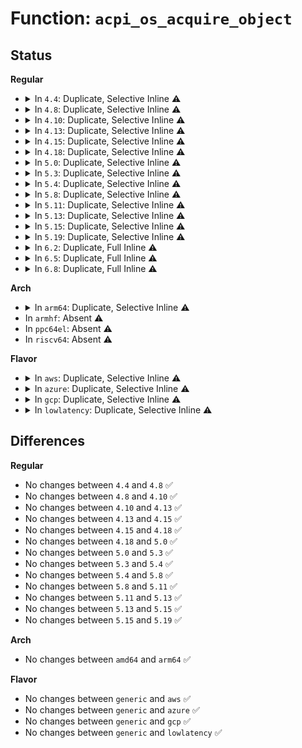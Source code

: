 # Function: <code>acpi_os_acquire_object</code>

## Status
<b>Regular</b>
<ul>
<li>
<details>
<summary>In <code>4.4</code>: Duplicate, Selective Inline ⚠️</summary>

```c
void *acpi_os_acquire_object(struct kmem_cache *cache);
```

**Collision:** Static Duplication

**Inline:** Selective

**Transformation:** False

**Instances:**

```
In drivers/acpi/acpica/nsalloc.c (ffffffff8149c204)
Location: include/acpi/platform/aclinuxex.h:99
Inline: True
Inline callers:
  - drivers/acpi/acpica/nsalloc.c:acpi_ns_create_node
```
```
In drivers/acpi/acpica/psutils.c (ffffffff814a23b5)
Location: include/acpi/platform/aclinuxex.h:99
Inline: False
Direct callers:
  - drivers/acpi/acpica/psutils.c:acpi_ps_alloc_op
  - drivers/acpi/acpica/psutils.c:acpi_ps_alloc_op
```
```
In drivers/acpi/acpica/utobject.c (ffffffff814a91c4)
Location: include/acpi/platform/aclinuxex.h:99
Inline: True
Inline callers:
  - drivers/acpi/acpica/utobject.c:acpi_ut_allocate_object_desc_dbg
```
```
In drivers/acpi/acpica/utstate.c (ffffffff814a9e54)
Location: include/acpi/platform/aclinuxex.h:99
Inline: True
Inline callers:
  - drivers/acpi/acpica/utstate.c:acpi_ut_create_generic_state
```
**Symbols:**

```
ffffffff814a23b5-ffffffff814a23e4: acpi_os_acquire_object (STB_LOCAL)
```
</details>
</li>
<li>
<details>
<summary>In <code>4.8</code>: Duplicate, Selective Inline ⚠️</summary>

```c
void *acpi_os_acquire_object(struct kmem_cache *cache);
```

**Collision:** Static Duplication

**Inline:** Selective

**Transformation:** False

**Instances:**

```
In drivers/acpi/acpica/nsalloc.c (ffffffff814eb284)
Location: include/acpi/platform/aclinuxex.h:99
Inline: True
Inline callers:
  - drivers/acpi/acpica/nsalloc.c:acpi_ns_create_node
```
```
In drivers/acpi/acpica/psutils.c (ffffffff814f16e2)
Location: include/acpi/platform/aclinuxex.h:99
Inline: False
Direct callers:
  - drivers/acpi/acpica/psutils.c:acpi_ps_alloc_op
  - drivers/acpi/acpica/psutils.c:acpi_ps_alloc_op
```
```
In drivers/acpi/acpica/utobject.c (ffffffff814f845a)
Location: include/acpi/platform/aclinuxex.h:99
Inline: True
Inline callers:
  - drivers/acpi/acpica/utobject.c:acpi_ut_allocate_object_desc_dbg
```
```
In drivers/acpi/acpica/utstate.c (ffffffff814f90fe)
Location: include/acpi/platform/aclinuxex.h:99
Inline: True
Inline callers:
  - drivers/acpi/acpica/utstate.c:acpi_ut_create_generic_state
```
**Symbols:**

```
ffffffff814f16e2-ffffffff814f1711: acpi_os_acquire_object (STB_LOCAL)
```
</details>
</li>
<li>
<details>
<summary>In <code>4.10</code>: Duplicate, Selective Inline ⚠️</summary>

```c
void *acpi_os_acquire_object(struct kmem_cache *cache);
```

**Collision:** Static Duplication

**Inline:** Selective

**Transformation:** False

**Instances:**

```
In drivers/acpi/acpica/nsalloc.c (ffffffff8150db0c)
Location: include/acpi/platform/aclinuxex.h:99
Inline: True
Inline callers:
  - drivers/acpi/acpica/nsalloc.c:acpi_ns_create_node
```
```
In drivers/acpi/acpica/psutils.c (ffffffff81514143)
Location: include/acpi/platform/aclinuxex.h:99
Inline: False
Direct callers:
  - drivers/acpi/acpica/psutils.c:acpi_ps_alloc_op
  - drivers/acpi/acpica/psutils.c:acpi_ps_alloc_op
```
```
In drivers/acpi/acpica/utobject.c (ffffffff8151ae68)
Location: include/acpi/platform/aclinuxex.h:99
Inline: True
Inline callers:
  - drivers/acpi/acpica/utobject.c:acpi_ut_allocate_object_desc_dbg
```
```
In drivers/acpi/acpica/utstate.c (ffffffff8151bb15)
Location: include/acpi/platform/aclinuxex.h:99
Inline: True
Inline callers:
  - drivers/acpi/acpica/utstate.c:acpi_ut_create_generic_state
```
**Symbols:**

```
ffffffff81514143-ffffffff81514172: acpi_os_acquire_object (STB_LOCAL)
```
</details>
</li>
<li>
<details>
<summary>In <code>4.13</code>: Duplicate, Selective Inline ⚠️</summary>

```c
void *acpi_os_acquire_object(struct kmem_cache *cache);
```

**Collision:** Static Duplication

**Inline:** Selective

**Transformation:** False

**Instances:**

```
In drivers/acpi/acpica/nsalloc.c (ffffffff8151e1b8)
Location: include/acpi/platform/aclinuxex.h:99
Inline: True
Inline callers:
  - drivers/acpi/acpica/nsalloc.c:acpi_ns_create_node
```
```
In drivers/acpi/acpica/psutils.c (ffffffff815248df)
Location: include/acpi/platform/aclinuxex.h:99
Inline: False
Direct callers:
  - drivers/acpi/acpica/psutils.c:acpi_ps_alloc_op
  - drivers/acpi/acpica/psutils.c:acpi_ps_alloc_op
```
```
In drivers/acpi/acpica/utobject.c (ffffffff8152b683)
Location: include/acpi/platform/aclinuxex.h:99
Inline: True
Inline callers:
  - drivers/acpi/acpica/utobject.c:acpi_ut_allocate_object_desc_dbg
```
```
In drivers/acpi/acpica/utstate.c (ffffffff8152c329)
Location: include/acpi/platform/aclinuxex.h:99
Inline: True
Inline callers:
  - drivers/acpi/acpica/utstate.c:acpi_ut_create_generic_state
```
**Symbols:**

```
ffffffff815248df-ffffffff8152490e: acpi_os_acquire_object (STB_LOCAL)
```
</details>
</li>
<li>
<details>
<summary>In <code>4.15</code>: Duplicate, Selective Inline ⚠️</summary>

```c
void *acpi_os_acquire_object(struct kmem_cache *cache);
```

**Collision:** Static Duplication

**Inline:** Selective

**Transformation:** False

**Instances:**

```
In drivers/acpi/acpica/nsalloc.c (ffffffff8156f784)
Location: include/acpi/platform/aclinuxex.h:99
Inline: True
Inline callers:
  - drivers/acpi/acpica/nsalloc.c:acpi_ns_create_node
```
```
In drivers/acpi/acpica/psutils.c (ffffffff8157a528)
Location: include/acpi/platform/aclinuxex.h:99
Inline: False
Direct callers:
  - drivers/acpi/acpica/psutils.c:acpi_ps_alloc_op
  - drivers/acpi/acpica/psutils.c:acpi_ps_alloc_op
```
```
In drivers/acpi/acpica/utobject.c (ffffffff815856e1)
Location: include/acpi/platform/aclinuxex.h:99
Inline: True
Inline callers:
  - drivers/acpi/acpica/utobject.c:acpi_ut_allocate_object_desc_dbg
```
```
In drivers/acpi/acpica/utstate.c (ffffffff81586b09)
Location: include/acpi/platform/aclinuxex.h:99
Inline: True
Inline callers:
  - drivers/acpi/acpica/utstate.c:acpi_ut_create_generic_state
```
**Symbols:**

```
ffffffff8157a528-ffffffff8157a557: acpi_os_acquire_object (STB_LOCAL)
```
</details>
</li>
<li>
<details>
<summary>In <code>4.18</code>: Duplicate, Selective Inline ⚠️</summary>

```c
void *acpi_os_acquire_object(struct kmem_cache *cache);
```

**Collision:** Static Duplication

**Inline:** Selective

**Transformation:** False

**Instances:**

```
In drivers/acpi/acpica/nsalloc.c (ffffffff815a645f)
Location: include/acpi/platform/aclinuxex.h:65
Inline: True
Inline callers:
  - drivers/acpi/acpica/nsalloc.c:acpi_ns_create_node
```
```
In drivers/acpi/acpica/psutils.c (ffffffff815b161c)
Location: include/acpi/platform/aclinuxex.h:65
Inline: False
Direct callers:
  - drivers/acpi/acpica/psutils.c:acpi_ps_alloc_op
  - drivers/acpi/acpica/psutils.c:acpi_ps_alloc_op
```
```
In drivers/acpi/acpica/utobject.c (ffffffff815bc897)
Location: include/acpi/platform/aclinuxex.h:65
Inline: True
Inline callers:
  - drivers/acpi/acpica/utobject.c:acpi_ut_allocate_object_desc_dbg
```
```
In drivers/acpi/acpica/utstate.c (ffffffff815bdcb2)
Location: include/acpi/platform/aclinuxex.h:65
Inline: True
Inline callers:
  - drivers/acpi/acpica/utstate.c:acpi_ut_create_generic_state
```
**Symbols:**

```
ffffffff815b161c-ffffffff815b164b: acpi_os_acquire_object (STB_LOCAL)
```
</details>
</li>
<li>
<details>
<summary>In <code>5.0</code>: Duplicate, Selective Inline ⚠️</summary>

```c
void *acpi_os_acquire_object(struct kmem_cache *cache);
```

**Collision:** Static Duplication

**Inline:** Selective

**Transformation:** False

**Instances:**

```
In drivers/acpi/acpica/nsalloc.c (ffffffff815bf1a4)
Location: include/acpi/platform/aclinuxex.h:65
Inline: True
Inline callers:
  - drivers/acpi/acpica/nsalloc.c:acpi_ns_create_node
```
```
In drivers/acpi/acpica/psutils.c (ffffffff815ca75c)
Location: include/acpi/platform/aclinuxex.h:65
Inline: False
Direct callers:
  - drivers/acpi/acpica/psutils.c:acpi_ps_alloc_op
  - drivers/acpi/acpica/psutils.c:acpi_ps_alloc_op
```
```
In drivers/acpi/acpica/utobject.c (ffffffff815d5cdd)
Location: include/acpi/platform/aclinuxex.h:65
Inline: True
Inline callers:
  - drivers/acpi/acpica/utobject.c:acpi_ut_allocate_object_desc_dbg
```
```
In drivers/acpi/acpica/utstate.c (ffffffff815d70fd)
Location: include/acpi/platform/aclinuxex.h:65
Inline: True
Inline callers:
  - drivers/acpi/acpica/utstate.c:acpi_ut_create_generic_state
```
**Symbols:**

```
ffffffff815ca75c-ffffffff815ca78b: acpi_os_acquire_object (STB_LOCAL)
```
</details>
</li>
<li>
<details>
<summary>In <code>5.3</code>: Duplicate, Selective Inline ⚠️</summary>

```c
void *acpi_os_acquire_object(struct kmem_cache *cache);
```

**Collision:** Static Duplication

**Inline:** Selective

**Transformation:** False

**Instances:**

```
In drivers/acpi/acpica/nsalloc.c (ffffffff815f0e00)
Location: include/acpi/platform/aclinuxex.h:65
Inline: True
Inline callers:
  - drivers/acpi/acpica/nsalloc.c:acpi_ns_create_node
```
```
In drivers/acpi/acpica/psutils.c (ffffffff815fbf0b)
Location: include/acpi/platform/aclinuxex.h:65
Inline: False
Direct callers:
  - drivers/acpi/acpica/psutils.c:acpi_ps_alloc_op
  - drivers/acpi/acpica/psutils.c:acpi_ps_alloc_op
```
```
In drivers/acpi/acpica/utobject.c (ffffffff81607680)
Location: include/acpi/platform/aclinuxex.h:65
Inline: True
Inline callers:
  - drivers/acpi/acpica/utobject.c:acpi_ut_allocate_object_desc_dbg
```
```
In drivers/acpi/acpica/utstate.c (ffffffff81608ae1)
Location: include/acpi/platform/aclinuxex.h:65
Inline: True
Inline callers:
  - drivers/acpi/acpica/utstate.c:acpi_ut_create_generic_state
```
**Symbols:**

```
ffffffff815fbf0b-ffffffff815fbf3a: acpi_os_acquire_object (STB_LOCAL)
```
</details>
</li>
<li>
<details>
<summary>In <code>5.4</code>: Duplicate, Selective Inline ⚠️</summary>

```c
void *acpi_os_acquire_object(struct kmem_cache *cache);
```

**Collision:** Static Duplication

**Inline:** Selective

**Transformation:** False

**Instances:**

```
In drivers/acpi/acpica/nsalloc.c (ffffffff8161228e)
Location: include/acpi/platform/aclinuxex.h:65
Inline: True
Inline callers:
  - drivers/acpi/acpica/nsalloc.c:acpi_ns_create_node
```
```
In drivers/acpi/acpica/psutils.c (ffffffff8161d3b5)
Location: include/acpi/platform/aclinuxex.h:65
Inline: False
Direct callers:
  - drivers/acpi/acpica/psutils.c:acpi_ps_alloc_op
  - drivers/acpi/acpica/psutils.c:acpi_ps_alloc_op
```
```
In drivers/acpi/acpica/utobject.c (ffffffff81628b1b)
Location: include/acpi/platform/aclinuxex.h:65
Inline: True
Inline callers:
  - drivers/acpi/acpica/utobject.c:acpi_ut_allocate_object_desc_dbg
```
```
In drivers/acpi/acpica/utstate.c (ffffffff81629f86)
Location: include/acpi/platform/aclinuxex.h:65
Inline: True
Inline callers:
  - drivers/acpi/acpica/utstate.c:acpi_ut_create_generic_state
```
**Symbols:**

```
ffffffff8161d3b5-ffffffff8161d3e4: acpi_os_acquire_object (STB_LOCAL)
```
</details>
</li>
<li>
<details>
<summary>In <code>5.8</code>: Duplicate, Selective Inline ⚠️</summary>

```c
void *acpi_os_acquire_object(struct kmem_cache *cache);
```

**Collision:** Static Duplication

**Inline:** Selective

**Transformation:** False

**Instances:**

```
In drivers/acpi/acpica/nsalloc.c (ffffffff816be7bb)
Location: include/acpi/platform/aclinuxex.h:65
Inline: True
Inline callers:
  - drivers/acpi/acpica/nsalloc.c:acpi_ns_create_node
```
```
In drivers/acpi/acpica/psutils.c (ffffffff816c993e)
Location: include/acpi/platform/aclinuxex.h:65
Inline: False
Direct callers:
  - drivers/acpi/acpica/psutils.c:acpi_ps_alloc_op
  - drivers/acpi/acpica/psutils.c:acpi_ps_alloc_op
```
```
In drivers/acpi/acpica/utobject.c (ffffffff816d53c4)
Location: include/acpi/platform/aclinuxex.h:65
Inline: True
Inline callers:
  - drivers/acpi/acpica/utobject.c:acpi_ut_allocate_object_desc_dbg
```
```
In drivers/acpi/acpica/utstate.c (ffffffff816d6765)
Location: include/acpi/platform/aclinuxex.h:65
Inline: True
Inline callers:
  - drivers/acpi/acpica/utstate.c:acpi_ut_create_generic_state
```
**Symbols:**

```
ffffffff816c993e-ffffffff816c996d: acpi_os_acquire_object (STB_LOCAL)
```
</details>
</li>
<li>
<details>
<summary>In <code>5.11</code>: Duplicate, Selective Inline ⚠️</summary>

```c
void *acpi_os_acquire_object(struct kmem_cache *cache);
```

**Collision:** Static Duplication

**Inline:** Selective

**Transformation:** False

**Instances:**

```
In drivers/acpi/acpica/nsalloc.c (ffffffff816dc329)
Location: include/acpi/platform/aclinuxex.h:65
Inline: True
Inline callers:
  - drivers/acpi/acpica/nsalloc.c:acpi_ns_create_node
```
```
In drivers/acpi/acpica/psutils.c (ffffffff816e7964)
Location: include/acpi/platform/aclinuxex.h:65
Inline: False
Direct callers:
  - drivers/acpi/acpica/psutils.c:acpi_ps_alloc_op
  - drivers/acpi/acpica/psutils.c:acpi_ps_alloc_op
```
```
In drivers/acpi/acpica/utobject.c (ffffffff816f3380)
Location: include/acpi/platform/aclinuxex.h:65
Inline: True
Inline callers:
  - drivers/acpi/acpica/utobject.c:acpi_ut_allocate_object_desc_dbg
```
```
In drivers/acpi/acpica/utstate.c (ffffffff816f4710)
Location: include/acpi/platform/aclinuxex.h:65
Inline: True
Inline callers:
  - drivers/acpi/acpica/utstate.c:acpi_ut_create_generic_state
```
**Symbols:**

```
ffffffff816e7964-ffffffff816e7993: acpi_os_acquire_object (STB_LOCAL)
```
</details>
</li>
<li>
<details>
<summary>In <code>5.13</code>: Duplicate, Selective Inline ⚠️</summary>

```c
void *acpi_os_acquire_object(struct kmem_cache *cache);
```

**Collision:** Static Duplication

**Inline:** Selective

**Transformation:** False

**Instances:**

```
In drivers/acpi/acpica/nsalloc.c (ffffffff816be201)
Location: include/acpi/platform/aclinuxex.h:65
Inline: True
Inline callers:
  - drivers/acpi/acpica/nsalloc.c:acpi_ns_create_node
```
```
In drivers/acpi/acpica/psutils.c (ffffffff816c9827)
Location: include/acpi/platform/aclinuxex.h:65
Inline: False
Direct callers:
  - drivers/acpi/acpica/psutils.c:acpi_ps_alloc_op
  - drivers/acpi/acpica/psutils.c:acpi_ps_alloc_op
```
```
In drivers/acpi/acpica/utobject.c (ffffffff816d513f)
Location: include/acpi/platform/aclinuxex.h:65
Inline: True
Inline callers:
  - drivers/acpi/acpica/utobject.c:acpi_ut_allocate_object_desc_dbg
```
```
In drivers/acpi/acpica/utstate.c (ffffffff816d65ae)
Location: include/acpi/platform/aclinuxex.h:65
Inline: True
Inline callers:
  - drivers/acpi/acpica/utstate.c:acpi_ut_create_generic_state
```
**Symbols:**

```
ffffffff816c9827-ffffffff816c9856: acpi_os_acquire_object (STB_LOCAL)
```
</details>
</li>
<li>
<details>
<summary>In <code>5.15</code>: Duplicate, Selective Inline ⚠️</summary>

```c
void *acpi_os_acquire_object(struct kmem_cache *cache);
```

**Collision:** Static Duplication

**Inline:** Selective

**Transformation:** False

**Instances:**

```
In drivers/acpi/acpica/nsalloc.c (ffffffff81735490)
Location: include/acpi/platform/aclinuxex.h:65
Inline: True
Inline callers:
  - drivers/acpi/acpica/nsalloc.c:acpi_ns_create_node
```
```
In drivers/acpi/acpica/psutils.c (ffffffff81740bc9)
Location: include/acpi/platform/aclinuxex.h:65
Inline: False
Direct callers:
  - drivers/acpi/acpica/psutils.c:acpi_ps_alloc_op
  - drivers/acpi/acpica/psutils.c:acpi_ps_alloc_op
```
```
In drivers/acpi/acpica/utobject.c (ffffffff8174cb66)
Location: include/acpi/platform/aclinuxex.h:65
Inline: True
Inline callers:
  - drivers/acpi/acpica/utobject.c:acpi_ut_allocate_object_desc_dbg
```
```
In drivers/acpi/acpica/utstate.c (ffffffff8174e11a)
Location: include/acpi/platform/aclinuxex.h:65
Inline: True
Inline callers:
  - drivers/acpi/acpica/utstate.c:acpi_ut_create_generic_state
```
**Symbols:**

```
ffffffff81740bc9-ffffffff81740bf8: acpi_os_acquire_object (STB_LOCAL)
```
</details>
</li>
<li>
<details>
<summary>In <code>5.19</code>: Duplicate, Selective Inline ⚠️</summary>

```c
void *acpi_os_acquire_object(struct kmem_cache *cache);
```

**Collision:** Static Duplication

**Inline:** Selective

**Transformation:** False

**Instances:**

```
In drivers/acpi/acpica/nsalloc.c (ffffffff818664d1)
Location: include/acpi/platform/aclinuxex.h:65
Inline: True
Inline callers:
  - drivers/acpi/acpica/nsalloc.c:acpi_ns_create_node
```
```
In drivers/acpi/acpica/psutils.c (ffffffff81872563)
Location: include/acpi/platform/aclinuxex.h:65
Inline: False
Direct callers:
  - drivers/acpi/acpica/psutils.c:acpi_ps_alloc_op
  - drivers/acpi/acpica/psutils.c:acpi_ps_alloc_op
```
```
In drivers/acpi/acpica/utobject.c (ffffffff8187f27b)
Location: include/acpi/platform/aclinuxex.h:65
Inline: True
Inline callers:
  - drivers/acpi/acpica/utobject.c:acpi_ut_allocate_object_desc_dbg
```
```
In drivers/acpi/acpica/utstate.c (ffffffff8188098e)
Location: include/acpi/platform/aclinuxex.h:65
Inline: True
Inline callers:
  - drivers/acpi/acpica/utstate.c:acpi_ut_create_generic_state
```
**Symbols:**

```
ffffffff81872563-ffffffff81872599: acpi_os_acquire_object (STB_LOCAL)
```
</details>
</li>
<li>
<details>
<summary>In <code>6.2</code>: Duplicate, Full Inline ⚠️</summary>

**Collision:** Static Duplication

**Inline:** Full

**Transformation:** False

**Instances:**

```
In drivers/acpi/acpica/nsalloc.c (ffffffff819a49d3)
Location: include/acpi/platform/aclinuxex.h:65
Inline: True
Inline callers:
  - drivers/acpi/acpica/nsalloc.c:acpi_ns_create_node
```
```
In drivers/acpi/acpica/psutils.c (ffffffff819b340a)
Location: include/acpi/platform/aclinuxex.h:65
Inline: True
Inline callers:
  - drivers/acpi/acpica/psutils.c:acpi_ps_alloc_op
  - drivers/acpi/acpica/psutils.c:acpi_ps_alloc_op
```
```
In drivers/acpi/acpica/utobject.c (ffffffff819c3148)
Location: include/acpi/platform/aclinuxex.h:65
Inline: True
Inline callers:
  - drivers/acpi/acpica/utobject.c:acpi_ut_allocate_object_desc_dbg
```
```
In drivers/acpi/acpica/utstate.c (ffffffff819c4e85)
Location: include/acpi/platform/aclinuxex.h:65
Inline: True
Inline callers:
  - drivers/acpi/acpica/utstate.c:acpi_ut_create_generic_state
```
</details>
</li>
<li>
<details>
<summary>In <code>6.5</code>: Duplicate, Full Inline ⚠️</summary>

**Collision:** Static Duplication

**Inline:** Full

**Transformation:** False

**Instances:**

```
In drivers/acpi/acpica/nsalloc.c (ffffffff819eb6a3)
Location: include/acpi/platform/aclinuxex.h:65
Inline: True
Inline callers:
  - drivers/acpi/acpica/nsalloc.c:acpi_ns_create_node
```
```
In drivers/acpi/acpica/psutils.c (ffffffff819fa30a)
Location: include/acpi/platform/aclinuxex.h:65
Inline: True
Inline callers:
  - drivers/acpi/acpica/psutils.c:acpi_ps_alloc_op
  - drivers/acpi/acpica/psutils.c:acpi_ps_alloc_op
```
```
In drivers/acpi/acpica/utobject.c (ffffffff81a0a4e8)
Location: include/acpi/platform/aclinuxex.h:65
Inline: True
Inline callers:
  - drivers/acpi/acpica/utobject.c:acpi_ut_allocate_object_desc_dbg
```
```
In drivers/acpi/acpica/utstate.c (ffffffff81a0c285)
Location: include/acpi/platform/aclinuxex.h:65
Inline: True
Inline callers:
  - drivers/acpi/acpica/utstate.c:acpi_ut_create_generic_state
```
</details>
</li>
<li>
<details>
<summary>In <code>6.8</code>: Duplicate, Full Inline ⚠️</summary>

**Collision:** Static Duplication

**Inline:** Full

**Transformation:** False

**Instances:**

```
In drivers/acpi/acpica/nsalloc.c (ffffffff81a36463)
Location: include/acpi/platform/aclinuxex.h:65
Inline: True
Inline callers:
  - drivers/acpi/acpica/nsalloc.c:acpi_ns_create_node
```
```
In drivers/acpi/acpica/psutils.c (ffffffff81a4515a)
Location: include/acpi/platform/aclinuxex.h:65
Inline: True
Inline callers:
  - drivers/acpi/acpica/psutils.c:acpi_ps_alloc_op
  - drivers/acpi/acpica/psutils.c:acpi_ps_alloc_op
```
```
In drivers/acpi/acpica/utobject.c (ffffffff81a55488)
Location: include/acpi/platform/aclinuxex.h:65
Inline: True
Inline callers:
  - drivers/acpi/acpica/utobject.c:acpi_ut_allocate_object_desc_dbg
```
```
In drivers/acpi/acpica/utstate.c (ffffffff81a57255)
Location: include/acpi/platform/aclinuxex.h:65
Inline: True
Inline callers:
  - drivers/acpi/acpica/utstate.c:acpi_ut_create_generic_state
```
</details>
</li>
</ul>
<b>Arch</b>
<ul>
<li>
<details>
<summary>In <code>arm64</code>: Duplicate, Selective Inline ⚠️</summary>

```c
void *acpi_os_acquire_object(struct kmem_cache *cache);
```

**Collision:** Static Duplication

**Inline:** Selective

**Transformation:** False

**Instances:**

```
In drivers/acpi/acpica/nsalloc.c (ffff80001078c188)
Location: include/acpi/platform/aclinuxex.h:65
Inline: True
Inline callers:
  - drivers/acpi/acpica/nsalloc.c:acpi_ns_create_node
```
```
In drivers/acpi/acpica/psutils.c (ffff800010793d04)
Location: include/acpi/platform/aclinuxex.h:65
Inline: False
Direct callers:
  - drivers/acpi/acpica/psutils.c:acpi_ps_alloc_op
  - drivers/acpi/acpica/psutils.c:acpi_ps_alloc_op
```
```
In drivers/acpi/acpica/utobject.c (ffff80001079d5c8)
Location: include/acpi/platform/aclinuxex.h:65
Inline: True
Inline callers:
  - drivers/acpi/acpica/utobject.c:acpi_ut_allocate_object_desc_dbg
```
```
In drivers/acpi/acpica/utstate.c (ffff80001079e59c)
Location: include/acpi/platform/aclinuxex.h:65
Inline: True
Inline callers:
  - drivers/acpi/acpica/utstate.c:acpi_ut_create_generic_state
```
**Symbols:**

```
ffff800010793d04-ffff800010793d34: acpi_os_acquire_object (STB_LOCAL)
```
</details>
</li>
<li>
In <code>armhf</code>: Absent ⚠️
</li>
<li>
In <code>ppc64el</code>: Absent ⚠️
</li>
<li>
In <code>riscv64</code>: Absent ⚠️
</li>
</ul>
<b>Flavor</b>
<ul>
<li>
<details>
<summary>In <code>aws</code>: Duplicate, Selective Inline ⚠️</summary>

```c
void *acpi_os_acquire_object(struct kmem_cache *cache);
```

**Collision:** Static Duplication

**Inline:** Selective

**Transformation:** False

**Instances:**

```
In drivers/acpi/acpica/nsalloc.c (ffffffff815f25da)
Location: include/acpi/platform/aclinuxex.h:65
Inline: True
Inline callers:
  - drivers/acpi/acpica/nsalloc.c:acpi_ns_create_node
```
```
In drivers/acpi/acpica/psutils.c (ffffffff815f9185)
Location: include/acpi/platform/aclinuxex.h:65
Inline: False
Direct callers:
  - drivers/acpi/acpica/psutils.c:acpi_ps_alloc_op
  - drivers/acpi/acpica/psutils.c:acpi_ps_alloc_op
```
```
In drivers/acpi/acpica/utobject.c (ffffffff81600466)
Location: include/acpi/platform/aclinuxex.h:65
Inline: True
Inline callers:
  - drivers/acpi/acpica/utobject.c:acpi_ut_allocate_object_desc_dbg
```
```
In drivers/acpi/acpica/utstate.c (ffffffff816010d7)
Location: include/acpi/platform/aclinuxex.h:65
Inline: True
Inline callers:
  - drivers/acpi/acpica/utstate.c:acpi_ut_create_generic_state
```
**Symbols:**

```
ffffffff815f9185-ffffffff815f91b4: acpi_os_acquire_object (STB_LOCAL)
```
</details>
</li>
<li>
<details>
<summary>In <code>azure</code>: Duplicate, Selective Inline ⚠️</summary>

```c
void *acpi_os_acquire_object(struct kmem_cache *cache);
```

**Collision:** Static Duplication

**Inline:** Selective

**Transformation:** False

**Instances:**

```
In drivers/acpi/acpica/nsalloc.c (ffffffff815ddb6d)
Location: include/acpi/platform/aclinuxex.h:65
Inline: True
Inline callers:
  - drivers/acpi/acpica/nsalloc.c:acpi_ns_create_node
```
```
In drivers/acpi/acpica/psutils.c (ffffffff815e46c4)
Location: include/acpi/platform/aclinuxex.h:65
Inline: False
Direct callers:
  - drivers/acpi/acpica/psutils.c:acpi_ps_alloc_op
  - drivers/acpi/acpica/psutils.c:acpi_ps_alloc_op
```
```
In drivers/acpi/acpica/utobject.c (ffffffff815eb933)
Location: include/acpi/platform/aclinuxex.h:65
Inline: True
Inline callers:
  - drivers/acpi/acpica/utobject.c:acpi_ut_allocate_object_desc_dbg
```
```
In drivers/acpi/acpica/utstate.c (ffffffff815ec597)
Location: include/acpi/platform/aclinuxex.h:65
Inline: True
Inline callers:
  - drivers/acpi/acpica/utstate.c:acpi_ut_create_generic_state
```
**Symbols:**

```
ffffffff815e46c4-ffffffff815e46ee: acpi_os_acquire_object (STB_LOCAL)
```
</details>
</li>
<li>
<details>
<summary>In <code>gcp</code>: Duplicate, Selective Inline ⚠️</summary>

```c
void *acpi_os_acquire_object(struct kmem_cache *cache);
```

**Collision:** Static Duplication

**Inline:** Selective

**Transformation:** False

**Instances:**

```
In drivers/acpi/acpica/nsalloc.c (ffffffff8160656e)
Location: include/acpi/platform/aclinuxex.h:65
Inline: True
Inline callers:
  - drivers/acpi/acpica/nsalloc.c:acpi_ns_create_node
```
```
In drivers/acpi/acpica/psutils.c (ffffffff81611695)
Location: include/acpi/platform/aclinuxex.h:65
Inline: False
Direct callers:
  - drivers/acpi/acpica/psutils.c:acpi_ps_alloc_op
  - drivers/acpi/acpica/psutils.c:acpi_ps_alloc_op
```
```
In drivers/acpi/acpica/utobject.c (ffffffff8161cdfb)
Location: include/acpi/platform/aclinuxex.h:65
Inline: True
Inline callers:
  - drivers/acpi/acpica/utobject.c:acpi_ut_allocate_object_desc_dbg
```
```
In drivers/acpi/acpica/utstate.c (ffffffff8161e266)
Location: include/acpi/platform/aclinuxex.h:65
Inline: True
Inline callers:
  - drivers/acpi/acpica/utstate.c:acpi_ut_create_generic_state
```
**Symbols:**

```
ffffffff81611695-ffffffff816116c4: acpi_os_acquire_object (STB_LOCAL)
```
</details>
</li>
<li>
<details>
<summary>In <code>lowlatency</code>: Duplicate, Selective Inline ⚠️</summary>

```c
void *acpi_os_acquire_object(struct kmem_cache *cache);
```

**Collision:** Static Duplication

**Inline:** Selective

**Transformation:** False

**Instances:**

```
In drivers/acpi/acpica/nsalloc.c (ffffffff8162041e)
Location: include/acpi/platform/aclinuxex.h:65
Inline: True
Inline callers:
  - drivers/acpi/acpica/nsalloc.c:acpi_ns_create_node
```
```
In drivers/acpi/acpica/psutils.c (ffffffff8162b545)
Location: include/acpi/platform/aclinuxex.h:65
Inline: False
Direct callers:
  - drivers/acpi/acpica/psutils.c:acpi_ps_alloc_op
  - drivers/acpi/acpica/psutils.c:acpi_ps_alloc_op
```
```
In drivers/acpi/acpica/utobject.c (ffffffff81636cab)
Location: include/acpi/platform/aclinuxex.h:65
Inline: True
Inline callers:
  - drivers/acpi/acpica/utobject.c:acpi_ut_allocate_object_desc_dbg
```
```
In drivers/acpi/acpica/utstate.c (ffffffff81638116)
Location: include/acpi/platform/aclinuxex.h:65
Inline: True
Inline callers:
  - drivers/acpi/acpica/utstate.c:acpi_ut_create_generic_state
```
**Symbols:**

```
ffffffff8162b545-ffffffff8162b574: acpi_os_acquire_object (STB_LOCAL)
```
</details>
</li>
</ul>

## Differences
<b>Regular</b>
<ul>
<li>
No changes between <code>4.4</code> and <code>4.8</code> ✅
</li>
<li>
No changes between <code>4.8</code> and <code>4.10</code> ✅
</li>
<li>
No changes between <code>4.10</code> and <code>4.13</code> ✅
</li>
<li>
No changes between <code>4.13</code> and <code>4.15</code> ✅
</li>
<li>
No changes between <code>4.15</code> and <code>4.18</code> ✅
</li>
<li>
No changes between <code>4.18</code> and <code>5.0</code> ✅
</li>
<li>
No changes between <code>5.0</code> and <code>5.3</code> ✅
</li>
<li>
No changes between <code>5.3</code> and <code>5.4</code> ✅
</li>
<li>
No changes between <code>5.4</code> and <code>5.8</code> ✅
</li>
<li>
No changes between <code>5.8</code> and <code>5.11</code> ✅
</li>
<li>
No changes between <code>5.11</code> and <code>5.13</code> ✅
</li>
<li>
No changes between <code>5.13</code> and <code>5.15</code> ✅
</li>
<li>
No changes between <code>5.15</code> and <code>5.19</code> ✅
</li>
</ul>
<b>Arch</b>
<ul>
<li>
No changes between <code>amd64</code> and <code>arm64</code> ✅
</li>
</ul>
<b>Flavor</b>
<ul>
<li>
No changes between <code>generic</code> and <code>aws</code> ✅
</li>
<li>
No changes between <code>generic</code> and <code>azure</code> ✅
</li>
<li>
No changes between <code>generic</code> and <code>gcp</code> ✅
</li>
<li>
No changes between <code>generic</code> and <code>lowlatency</code> ✅
</li>
</ul>
